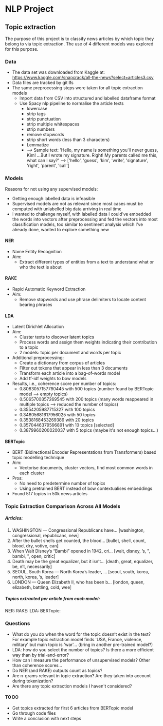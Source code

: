 # NLP Project
## Topic extraction
The purpose of this project is to classify news articles by which topic they belong to via topic extraction. The use of 4 different models was explored for this purpose.

### Data
- The data set was downloaded from Kaggle at: https://www.kaggle.com/snapcrack/all-the-news?select=articles3.csv
- Data files are tracked by git lfs
- The same preprocessing steps were taken for all topic extraction models
    - Import data from CSV into structured and labelled dataframe format
    - Use Spacy nlp pipeline to normalise the article texts
        - lowercase
        - strip tags
        - strip punctuation
        - strip multiple whitespaces
        - strip numbers
        - remove stopwords
        - strip short words (less than 3 characters)
        - Lemmatize
        - --> Sample text: 'Hello, my name is something you'll never guess, Kim! ...But I wrote my signature. Right! My parents called me this, what can I say?' --> ['hello', 'guess', 'kim', 'write', 'signature', 'right', 'parent', 'call']

### Models
Reasons for not using any supervised models:
- Getting enough labelled data is infeasible
- Supervised models are not as relevant since most cases must be computed with unlabelled big data arriving in real time
- I wanted to challenge myself, with labelled data I could've embedded the words into vectors after preprocessing and fed the vectors into most classification models, too similar to sentiment analysis which I've already done, wanted to explore something new

#### NER
- Name Entity Recognition
- Aim:
    - Extract different types of entities from a text to understand what or who the text is about

#### RAKE
- Rapid Automatic Keyword Extraction
- Aim:
    - Remove stopwords and use phrase delimiters to locate content bearing phrases

#### LDA
- Latent Dirichlet Allocation
- Aim:
    - Cluster texts to discover latent topics
    - Process words and assign them weights indicating their contribution to a topic
    - 2 models: topic per document and words per topic
- Additional preprocessing:
    - Create a dictionary from corpus of articles
    - Filter out tokens that appear in less than 3 documents
    - Transform each article into a bag-of-words model
    - Add tf-idf weights to bow models
- Results, i.e., coherence score per number of topics:
    - 0.8083057157790445 with 500 topics (number found by BERTopic model --> empty topics)
    - 0.5065700357269545 with 200 topics (many words reappeared in multiple topics --> reduced the number of topics)
    - 0.3554205987715327 with 100 topics
    - 0.34805681617956025 with 50 topics
    - 0.3538168453269389 with 20 topics
    - 0.3570446379596891 with 10 topics [selected]
    - 0.3879960200020037 with 5 topics (maybe it's not enough topics...)

#### BERTopic
- BERT (Bidirectional Encoder Representations from Transformers) based topic modelling technique
- Aim:
    - Vectorise documents, cluster vectors, find most common words in each cluster
- Pros:
    - No need to predetermine number of topics
    - Using pretrained BERT instead of bow contextualises embeddings
- Found 517 topics in 50k news articles

### Topic Extraction Comparison Across All Models
##### Articles:
1. WASHINGTON — Congressional Republicans have... [washington, congressional, republicans, new]
2. After the bullet shells get counted, the blood... [bullet, shell, count, blood, dry, votive, can]
3. When Walt Disney’s “Bambi” opened in 1942, cri... [walt, disney, ’s, ", bambi, ", open, critic]
4. Death may be the great equalizer, but it isn’t... [death, great, equalizer, be, n’t, necessarily]
5. SEOUL, South Korea — North Korea’s leader, ... [seoul, south, korea, north, korea, ’s, leader]
6. LONDON — Queen Elizabeth II, who has been b... [london, queen, elizabeth, battling, cold, wee]

##### Topics extracted per article from each model:
NER:
RAKE:
LDA:
BERTopic:

### Questions
- What do you do when the word for the topic doesn’t exist in the text? For example topic extraction model finds 'USA, France, violence, military' but main topic is 'war'... (bring in another pre-trained model?)
- LDA: how do you select the number of topics? Is there a more efficient way than by trial-and-error?
- How can I measure the performance of unsupervised models? Other than coherence scores...
- Do NER (and RAKE) outputs count as topics?
- Are n-grams relevant in topic extraction? Are they taken into account during tokenization?
- Are there any topic extraction models I haven't considered?

#### TO DO
- Get topics extracted for first 6 articles from BERTopic model
- Go through code files
- Write a conclusion with next steps
